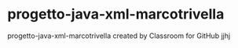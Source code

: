 # progetto-java-xml-marcotrivella
progetto-java-xml-marcotrivella created by Classroom for GitHub
jjhj
